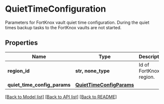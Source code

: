 # QuietTimeConfiguration

Parameters for FortKnox vault quiet time configuration. During the quiet times backup tasks to the FortKnox vaults are not started.

## Properties
Name | Type | Description | Notes
------------ | ------------- | ------------- | -------------
**region_id** | **str, none_type** | Id of FortKnox region. | 
**quiet_time_config_params** | [**QuietTimeConfigParams**](QuietTimeConfigParams.md) |  | [optional] 

[[Back to Model list]](../README.md#documentation-for-models) [[Back to API list]](../README.md#documentation-for-api-endpoints) [[Back to README]](../README.md)


